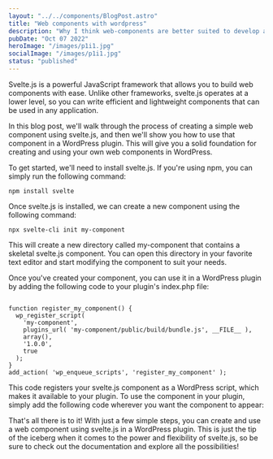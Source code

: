 ```yaml
---
layout: "../../components/BlogPost.astro"
title: "Web components with wordpress"
description: "Why I think web-components are better suited to develop a UI for your wordpress plugin"
pubDate: "Oct 07 2022"
heroImage: "/images/p1i1.jpg"
socialImage: "/images/p1i1.jpg"
status: "published"
---
```



Svelte.js is a powerful JavaScript framework that allows you to build web components with ease. Unlike other frameworks, svelte.js operates at a lower level, so you can write efficient and lightweight components that can be used in any application.

In this blog post, we'll walk through the process of creating a simple web component using svelte.js, and then we'll show you how to use that component in a WordPress plugin. This will give you a solid foundation for creating and using your own web components in WordPress.

To get started, we'll need to install svelte.js. If you're using npm, you can simply run the following command:

<code>npm install svelte</code>

Once svelte.js is installed, we can create a new component using the following command:

<code>npx svelte-cli init my-component</code>

This will create a new directory called my-component that contains a skeletal svelte.js component. You can open this directory in your favorite text editor and start modifying the component to suit your needs.

Once you've created your component, you can use it in a WordPress plugin by adding the following code to your plugin's index.php file:

<pre><code class="language-php">
function register_my_component() {
  wp_register_script(
    'my-component',
    plugins_url( 'my-component/public/build/bundle.js', __FILE__ ),
    array(),
    '1.0.0',
    true
  );
}
add_action( 'wp_enqueue_scripts', 'register_my_component' );
</code></pre>

This code registers your svelte.js component as a WordPress script, which makes it available to your plugin. To use the component in your plugin, simply add the following code wherever you want the component to appear:

<code><my-component></my-component></code>

That's all there is to it! With just a few simple steps, you can create and use a web component using svelte.js in a WordPress plugin. This is just the tip of the iceberg when it comes to the power and flexibility of svelte.js, so be sure to check out the documentation and explore all the possibilities!
